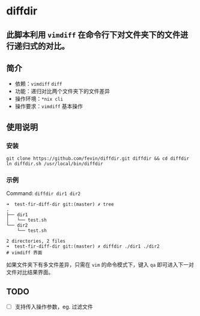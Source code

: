 # diffdir
此脚本利用 `vimdiff` 在命令行下对文件夹下的文件进行递归式的对比。
---

## 简介
* 依赖：`vimdiff` `diff`
* 功能：递归对比两个文件夹下的文件差异
* 操作环境：`*nix cli`
* 操作要求：`vimdiff` 基本操作

## 使用说明
### 安装
```shell
git clone https://github.com/fevin/diffdir.git diffdir && cd diffdir
ln diffdir.sh /usr/local/bin/diffdir
```

### 示例
Command: `diffdir dir1 dir2`
```shell
➜  test-fir-diff-dir git:(master) ✗ tree
.
├── dir1
│   └── test.sh
└── dir2
    └── test.sh

2 directories, 2 files
➜  test-fir-diff-dir git:(master) ✗ diffdir ./dir1 ./dir2
# vimdiff 界面
```
如果文件夹下有多文件差异，只需在 `vim` 的命令模式下，键入 `qa` 即可进入下一对文件对比结果界面。

## TODO
- [ ] 支持传入操作参数，eg. 过滤文件
